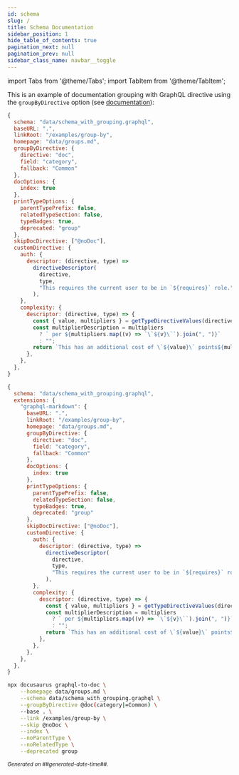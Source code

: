 ```yaml
---
id: schema
slug: /
title: Schema Documentation
sidebar_position: 1
hide_table_of_contents: true
pagination_next: null
pagination_prev: null
sidebar_class_name: navbar__toggle
---
```


import Tabs from '@theme/Tabs';
import TabItem from '@theme/TabItem';

This is an example of documentation grouping with GraphQL directive using the `groupByDirective` option (see [documentation](/docs/advanced/group-by-directive)):

<Tabs groupId="config">
<TabItem value="docusaurus" label="Docusaurus (JS/TS)">

```js
{
  schema: "data/schema_with_grouping.graphql",
  baseURL: ".",
  linkRoot: "/examples/group-by",
  homepage: "data/groups.md",
  groupByDirective: {
    directive: "doc",
    field: "category",
    fallback: "Common"
  },
  docOptions: {
    index: true
  },
  printTypeOptions: {
    parentTypePrefix: false,
    relatedTypeSection: false,
    typeBadges: true,
    deprecated: "group"
  },
  skipDocDirective: ["@noDoc"],
  customDirective: {
    auth: {
      descriptor: (directive, type) =>
        directiveDescriptor(
          directive,
          type,
          "This requires the current user to be in `${requires}` role.",
        ),
    },
    complexity: {
      descriptor: (directive, type) => {
        const { value, multipliers } = getTypeDirectiveValues(directive, type);
        const multiplierDescription = multipliers
          ? ` per ${multipliers.map((v) => `\`${v}\``).join(", ")}`
          : "";
        return `This has an additional cost of \`${value}\` points${multiplierDescription}.`;
      },
    },
  },
}
```

</TabItem>
<TabItem value="graphql-config" label="GraphQL Config (JS/TS)">

```js
{
  schema: "data/schema_with_grouping.graphql",
  extensions: {
    "graphql-markdown": {
      baseURL: ".",
      linkRoot: "/examples/group-by",
      homepage: "data/groups.md",
      groupByDirective: {
        directive: "doc",
        field: "category",
        fallback: "Common"
      },
      docOptions: {
        index: true
      },
      printTypeOptions: {
        parentTypePrefix: false,
        relatedTypeSection: false,
        typeBadges: true,
        deprecated: "group"
      },
      skipDocDirective: ["@noDoc"],
      customDirective: {
        auth: {
          descriptor: (directive, type) =>
            directiveDescriptor(
              directive,
              type,
              "This requires the current user to be in `${requires}` role.",
            ),
        },
        complexity: {
          descriptor: (directive, type) => {
            const { value, multipliers } = getTypeDirectiveValues(directive, type);
            const multiplierDescription = multipliers
              ? ` per ${multipliers.map((v) => `\`${v}\``).join(", ")}`
              : "";
            return `This has an additional cost of \`${value}\` points${multiplierDescription}.`;
          },
        },
      },
    },
  },
}
```

</TabItem>
<TabItem value="cli" label="CLI">

```bash
npx docusaurus graphql-to-doc \
    --homepage data/groups.md \
    --schema data/schema_with_grouping.graphql \
    --groupByDirective @doc(category|=Common) \
    --base . \
    --link /examples/group-by \
    --skip @noDoc \
    --index \
    --noParentType \
    --noRelatedType \
    --deprecated group
```

</TabItem>
</Tabs>

<small><i>Generated on ##generated-date-time##.</i></small>
